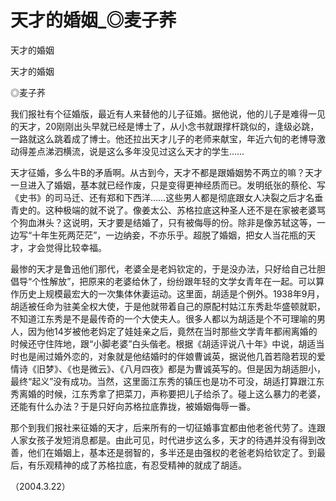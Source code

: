 # 天才的婚姻_◎麦子荞

天才的婚姻

天才的婚姻

◎麦子荞

我们报社有个征婚版，最近有人来替他的儿子征婚。据他说，他的儿子是难得一见的天才，20刚刚出头早就已经是博士了，从小念书就跟撑杆跳似的，逢级必跳，一路就这么跳着成了博士。他还拉出天才儿子的老师来献宝，年近六旬的老博导激动得差点涕泗横流，说是这么多年没见过这么天才的学生……

天才征婚，多么牛B的矛盾啊。从古到今，天才不都是跟婚姻势不两立的嘛？天才一旦进入了婚姻，基本就已经作废，只是变得更神经质而已。发明纸张的蔡伦、写《史书》的司马迁、还有郑和下西洋……这些男人都是彻底跟女人决裂之后才名垂青史的。这种极端的就不说了。像姜太公、苏格拉底这种圣人还不是在家被老婆骂个狗血淋头？这说明，天才要是结婚了，只有被侮辱的份。除非是像苏轼这等，一边写“十年生死两茫茫”，一边纳妾，不亦乐乎。超脱了婚姻，把女人当花瓶的天才，才会觉得比较幸福。

最惨的天才是鲁迅他们那代，老婆全是老妈钦定的，于是没办法，只好给自己壮胆倡导“个性解放”，把原来的老婆给休了，纷纷跟年轻的文学女青年在一起。可以算作历史上规模最宏大的一次集体休妻运动。这里面，胡适是个例外。1938年9月，胡适被任命为驻美全权大使，于是他就带着自己的原配村姑江东秀赴华盛顿就职，不知道江东秀是不是最传奇的一个大使夫人。很多人都以为胡适是个不可理喻的男人，因为他14岁被他老妈定了娃娃亲之后，竟然在当时那些文学青年都闹离婚的时候还守住阵地，跟“小脚老婆”白头偕老。根据《胡适评说八十年》中说，胡适当时也是闹过婚外恋的，对象就是他结婚时的伴娘曹诚英，据说他几首若隐若现的爱情诗《旧梦》、《也是微云》、《八月四夜》都是为曹诚英写的。但是因为胡适胆小，最终“起义”没有成功。当然，这里面江东秀的镇压也是功不可没，胡适打算跟江东秀离婚的时候，江东秀拿了把菜刀，声称要把儿子给杀了。碰上这么暴力的老婆，还能有什么办法？于是只好向苏格拉底靠拢，被婚姻侮辱一番。

那个到我们报社来征婚的天才，后来所有的一切征婚事宜都由他老爸代劳了。连跟人家女孩子发短消息都是。由此可见，时代进步这么多，天才的待遇并没有得到改善，他们在婚姻上，基本还是弱智的，多半还是由强权的老爸老妈给钦定了。到最后，有乐观精神的成了苏格拉底，有忍受精神的就成了胡适。

（2004.3.22）